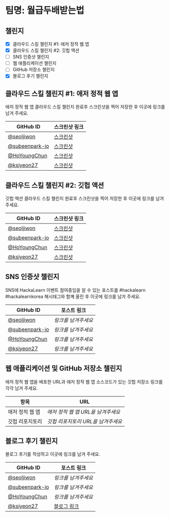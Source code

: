 # 팀명: 월급두배받는법

## 챌린지

- [X] 클라우드 스킬 챌린지 #1: 애저 정적 웹 앱
- [X] 클라우드 스킬 챌린지 #2: 깃헙 액션
- [ ] SNS 인증샷 챌린지
- [ ] 웹 애플리케이션 챌린지
- [ ] GitHub 저장소 챌린지
- [X] 블로그 후기 챌린지

## 클라우드 스킬 챌린지 #1: 애저 정적 웹 앱

애저 정적 웹 앱 클라우드 스킬 챌린지 완료후 스크린샷을 찍어 저장한 후 이곳에 링크를 남겨 주세요.


| GitHub ID                                          | 스크린샷 링크                                                                                                     |
| -------------------------------------------------- | ----------------------------------------------------------------------------------------------------------------- |
| [@seoljiwon](https://github.com/seoljiwon)         | [스크린샷](https://user-images.githubusercontent.com/76513385/128866851-dae5ac4d-becc-476e-b8ca-37144ed6d6ff.png)|
| [@subeenpark-io](https://github.com/subeenpark-io) | [스크린샷](https://user-images.githubusercontent.com/57657135/128620283-3af1bd87-9af8-4fc5-afeb-b005c4f52542.png) |
| [@HoYoungChun](https://github.com/HoYoungChun)     | [스크린샷](https://user-images.githubusercontent.com/63651422/128835642-f110d297-7bd8-4e64-8ece-ec2b2f2b80a7.png)                                                                                               |
| [@ksiyeon27](https://github.com/ksiyeon27)         | [스크린샷](https://user-images.githubusercontent.com/76062959/128620291-2bc4fb35-107e-4e95-8df6-b3db52b07a37.png)  |


## 클라우드 스킬 챌린지 #2: 깃헙 액션

깃헙 액션 클라우드 스킬 챌린지 완료후 스크린샷을 찍어 저장한 후 이곳에 링크를 남겨 주세요.

| GitHub ID                                          | 스크린샷 링크       |
| -------------------------------------------------- | ------------------- |
| [@seoljiwon](https://github.com/seoljiwon)         | [스크린샷](https://user-images.githubusercontent.com/76513385/128970450-9a57fa2e-3ff0-486c-8f60-c81890a6df11.png) |
| [@subeenpark-io](https://github.com/subeenpark-io) | [스크린샷](https://user-images.githubusercontent.com/57657135/128620620-e0e98a8e-e156-4f4f-9a84-b220059322f2.png) |
| [@HoYoungChun](https://github.com/HoYoungChun)     | [스크린샷](https://user-images.githubusercontent.com/63651422/129038373-faf1a5ff-e78c-480c-a5ef-2eae025a7dd1.png) |
| [@ksiyeon27](https://github.com/ksiyeon27)         | [스크린샷](https://user-images.githubusercontent.com/76062959/128997523-2a2f46ee-6bbe-46d2-b2b2-16950ec47110.png) |

## SNS 인증샷 챌린지

SNS에 HackaLearn 이벤트 참여중임을 알 수 있는 포스트를 #hackalearn #hackalearnkorea 해시태그와 함꼐 올린 후 이곳에 링크를 남겨 주세요.

| GitHub ID                                          | 포스트 링크         |
| -------------------------------------------------- | ------------------- |
| [@seoljiwon](https://github.com/seoljiwon)         | _링크를 남겨주세요_ |
| [@subeenpark-io](https://github.com/subeenpark-io) | _링크를 남겨주세요_ |
| [@HoYoungChun](https://github.com/HoYoungChun)     | _링크를 남겨주세요_ |
| [@ksiyeon27](https://github.com/ksiyeon27)         | _링크를 남겨주세요_ |

## 웹 애플리케이션 및 GitHub 저장소 챌린지

애저 정적 웹 앱을 배포한 URL과 애저 정적 웹 앱 소스코드가 있는 깃헙 저장소 링크를 각각 남겨 주세요.

| 항목            | URL                                |
| --------------- | ---------------------------------- |
| 애저 정적 웹 앱 | _애저 정적 웹 앱 URL을 남겨주세요_ |
| 깃헙 리포지토리 | _깃헙 리포지토리 URL을 남겨주세요_ |

## 블로그 후기 챌린지

블로그 후기를 작성하고 이곳에 링크를 남겨 주세요.


| GitHub ID                                          | 포스트 링크         |
| -------------------------------------------------- | ------------------- |
| [@seoljiwon](https://github.com/seoljiwon)         | _링크를 남겨주세요_ |
| [@subeenpark-io](https://github.com/subeenpark-io) | _링크를 남겨주세요_ |
| [@HoYoungChun](https://github.com/HoYoungChun)     | _링크를 남겨주세요_ |
| [@ksiyeon27](https://github.com/ksiyeon27)         | [블로그 링크](https://c0dingst0ry.tistory.com/2) |

